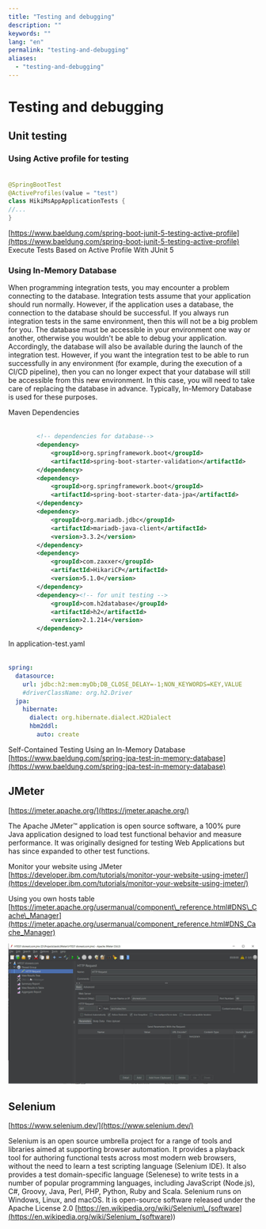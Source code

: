```yaml
---
title: "Testing and debugging"
description: ""
keywords: ""
lang: "en"
permalink: "testing-and-debugging"
aliases:
  - "testing-and-debugging"
---
```



# Testing and debugging

## Unit testing

### Using Active profile for testing

```java

@SpringBootTest
@ActiveProfiles(value = "test")
class HikiMsAppApplicationTests {
//...
}
```

[https://www.baeldung.com/spring-boot-junit-5-testing-active-profile](https://www.baeldung.com/spring-boot-junit-5-testing-active-profile) Execute Tests Based on Active Profile With JUnit 5

### Using In-Memory Database

When programming integration tests, you may encounter a problem connecting to the database. Integration tests assume that your application should run normally. However, if the application uses a database, the connection to the database should be successful. If you always run integration tests in the same environment, then this will not be a big problem for you. The database must be accessible in your environment one way or another, otherwise you wouldn't be able to debug your application. Accordingly, the database will also be available during the launch of the integration test. However, if you want the integration test to be able to run successfully in any environment (for example, during the execution of a CI/CD pipeline), then you can no longer expect that your database will still be accessible from this new environment. In this case, you will need to take care of replacing the database in advance. Typically, In-Memory Database is used for these purposes.

Maven Dependencies

```xml

        <!-- dependencies for database-->
        <dependency>
            <groupId>org.springframework.boot</groupId>
            <artifactId>spring-boot-starter-validation</artifactId>
        </dependency>
        <dependency>
            <groupId>org.springframework.boot</groupId>
            <artifactId>spring-boot-starter-data-jpa</artifactId>
        </dependency>
        <dependency>
            <groupId>org.mariadb.jdbc</groupId>
            <artifactId>mariadb-java-client</artifactId>
            <version>3.3.2</version>
        </dependency>
        <dependency>
            <groupId>com.zaxxer</groupId>
            <artifactId>HikariCP</artifactId>
            <version>5.1.0</version>
        </dependency>
        <dependency><!-- for unit testing -->
            <groupId>com.h2database</groupId>
            <artifactId>h2</artifactId>
            <version>2.1.214</version>
        </dependency>
```

In application-test.yaml

```yaml

spring:
  datasource:
    url: jdbc:h2:mem:myDb;DB_CLOSE_DELAY=-1;NON_KEYWORDS=KEY,VALUE
    #driverClassName: org.h2.Driver
  jpa:
    hibernate:
      dialect: org.hibernate.dialect.H2Dialect
      hbm2ddl:
        auto: create
```

Self-Contained Testing Using an In-Memory Database [https://www.baeldung.com/spring-jpa-test-in-memory-database](https://www.baeldung.com/spring-jpa-test-in-memory-database)

## JMeter

[https://jmeter.apache.org/](https://jmeter.apache.org/)

The Apache JMeter™ application is open source software, a 100% pure Java application designed to load test functional behavior and measure performance. It was originally designed for testing Web Applications but has since expanded to other test functions.

Monitor your website using JMeter [https://developer.ibm.com/tutorials/monitor-your-website-using-jmeter/](https://developer.ibm.com/tutorials/monitor-your-website-using-jmeter/)

Using you own hosts table [https://jmeter.apache.org/usermanual/component\_reference.html#DNS\_Cache\_Manager](https://jmeter.apache.org/usermanual/component_reference.html#DNS_Cache_Manager)

![Expample of testing project](../images/jmeter_example.jpg)

## Selenium

[https://www.selenium.dev/](https://www.selenium.dev/)

Selenium is an open source umbrella project for a range of tools and libraries aimed at supporting browser automation. It provides a playback tool for authoring functional tests across most modern web browsers, without the need to learn a test scripting language (Selenium IDE). It also provides a test domain-specific language (Selenese) to write tests in a number of popular programming languages, including JavaScript (Node.js), C#, Groovy, Java, Perl, PHP, Python, Ruby and Scala. Selenium runs on Windows, Linux, and macOS. It is open-source software released under the Apache License 2.0 [https://en.wikipedia.org/wiki/Selenium\_(software](<https://en.wikipedia.org/wiki/Selenium_(software>))
